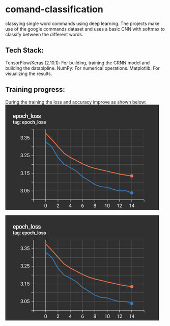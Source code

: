 # comand-classification

classying single word commands using deep learning.
The projects make use of the google commands dataset and uses a basic CNN with softmax to classify between the different words.

## Tech Stack:

TensorFlow/Keras (2.10.1): For building, training the CRNN model and building the datapipline.
NumPy: For numerical operations.
Matplotlib: For visualizing the results.

## Training progress:

During the training the loss and accuracy improve as shown below:
![loss over epochs](images/image-1.png)

![accuracy over epochs](images/image.png)
